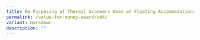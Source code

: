 ```yaml
---
title: Re Purposing of Thermal Scanners Used at Floating Accommodations
permalink: /value-for-money-award/vd4/
variant: markdown
description: ""
---
```

